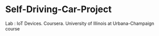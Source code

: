# Self-Driving-Car-Project
Lab :  IoT Devices. Coursera. University of Illinois at Urbana-Champaign course
